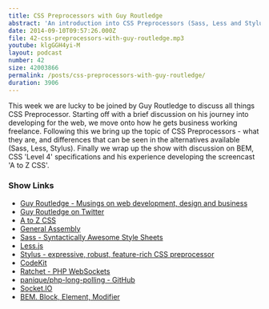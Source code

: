 ```yaml
---
title: CSS Preprocessors with Guy Routledge
abstract: 'An introduction into CSS Preprocessors (Sass, Less and Stylus) with Guy Routledge.'
date: 2014-09-10T09:57:26.000Z
file: 42-css-preprocessors-with-guy-routledge.mp3
youtube: klgGGH4yi-M
layout: podcast
number: 42
size: 42003866
permalink: /posts/css-preprocessors-with-guy-routledge/
duration: 3906
---
```


This week we are lucky to be joined by Guy Routledge to discuss all things CSS Preprocessor.
Starting off with a brief discussion on his journey into developing for the web, we move onto how he gets business working freelance.
Following this we bring up the topic of CSS Preprocessors - what they are, and differences that can be seen in the alternatives available (Sass, Less, Stylus).
Finally we wrap up the show with discussion on BEM, CSS 'Level 4' specifications and his experience developing the screencast 'A to Z CSS'.

### Show Links

- [Guy Routledge - Musings on web development, design and business](http://guyroutledge.co.uk/)
- [Guy Routledge on Twitter](https://twitter.com/guyroutledge)
- [A to Z CSS](http://www.atozcss.com/)
- [General Assembly](https://generalassemb.ly/)
- [Sass - Syntactically Awesome Style Sheets](http://sass-lang.com/)
- [Less.js](http://lesscss.org/)
- [Stylus - expressive, robust, feature-rich CSS preprocessor](http://learnboost.github.io/stylus/)
- [CodeKit](https://incident57.com/codekit/)
- [Ratchet - PHP WebSockets](http://socketo.me/)
- [panique/php-long-polling - GitHub](https://github.com/panique/php-long-polling)
- [Socket.IO](http://socket.io/)
- [BEM. Block, Element, Modifier](http://bem.info/)
